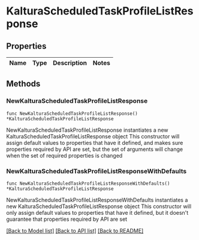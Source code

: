 # KalturaScheduledTaskProfileListResponse

## Properties

Name | Type | Description | Notes
------------ | ------------- | ------------- | -------------

## Methods

### NewKalturaScheduledTaskProfileListResponse

`func NewKalturaScheduledTaskProfileListResponse() *KalturaScheduledTaskProfileListResponse`

NewKalturaScheduledTaskProfileListResponse instantiates a new KalturaScheduledTaskProfileListResponse object
This constructor will assign default values to properties that have it defined,
and makes sure properties required by API are set, but the set of arguments
will change when the set of required properties is changed

### NewKalturaScheduledTaskProfileListResponseWithDefaults

`func NewKalturaScheduledTaskProfileListResponseWithDefaults() *KalturaScheduledTaskProfileListResponse`

NewKalturaScheduledTaskProfileListResponseWithDefaults instantiates a new KalturaScheduledTaskProfileListResponse object
This constructor will only assign default values to properties that have it defined,
but it doesn't guarantee that properties required by API are set


[[Back to Model list]](../README.md#documentation-for-models) [[Back to API list]](../README.md#documentation-for-api-endpoints) [[Back to README]](../README.md)


